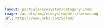 ```yaml
---
layout: partials/ecosystem/category-item
image: /assets/img/ecosystem/defi/serum.png
url: https://www.orbs.com/Serum/
---
```

